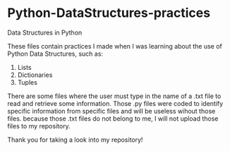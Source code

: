 # Python-DataStructures-practices
Data Structures in Python

These files contain practices I made when I was learning about the use of Python Data Structures, such as:
1. Lists
2. Dictionaries 
3. Tuples

There are some files where the user must type in the name of a .txt file to read and retrieve some information.
Those .py files were coded to identify specific information from specific files and will be useless wihout those files.
because those .txt files do not belong to me, I will not upload those files to my repository.

Thank you for taking a look into my repository!

